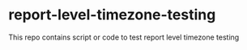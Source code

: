 # report-level-timezone-testing
 This repo contains script or code to test report level timezone testing
